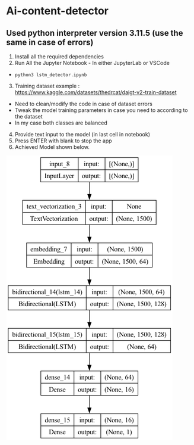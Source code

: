 # Ai-content-detector

## Used python interpreter version 3.11.5 (use the same in case of errors)
1.  Install all the required dependencies
2.  Run All the Jupyter Notebook - In either JupyterLab or VSCode
- `python3 lstm_detector.ipynb`
3.  Training dataset example : https://www.kaggle.com/datasets/thedrcat/daigt-v2-train-dataset
- Need to clean/modify the code in case of dataset errors
- Tweak the model training parameters in case you need to according to the dataset
- In my case both classes are balanced
4. Provide text input to the model (in last cell in notebook)
5. Press ENTER with blank to stop the app
6. Achieved Model shown below.

![alt text](model.png)
